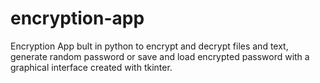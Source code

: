 # encryption-app
Encryption App bult in python to encrypt and decrypt files and text, generate random password or save and load encrypted password with a graphical interface created with tkinter.
